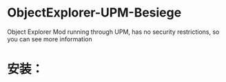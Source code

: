 # ObjectExplorer-UPM-Besiege

Object Explorer Mod running through UPM, has no security restrictions, so you can see more information

# 安装：
